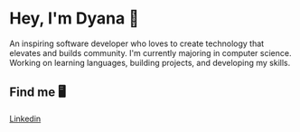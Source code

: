 # Hey, I'm Dyana 👋

An inspiring software developer who loves to create technology that elevates and builds community. I'm currently majoring in computer science. Working on learning languages, building projects, and developing my skills.

## Find me 🖥
[Linkedin](https://www.linkedin.com/in/dyana-rahhal-b39667227/)





<!--
**DyanaR/DyanaR** is a ✨ _special_ ✨ repository because its `README.md` (this file) appears on your GitHub profile.

Here are some ideas to get you started:

- 🔭 I’m currently working on ...
- 🌱 I’m currently learning ...
- 👯 I’m looking to collaborate on ...
- 🤔 I’m looking for help with ...
- 💬 Ask me about ...
- 📫 How to reach me: ...
- 😄 Pronouns: ...
- ⚡ Fun fact: ...
-->
